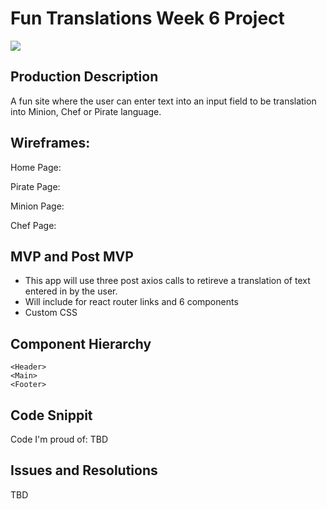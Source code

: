 # Fun Translations Week 6 Project

![](https://media.giphy.com/media/EOpZ7XsVfTN2E/giphy.gif)

## Production Description
A fun site where the user can enter text into an input field to be translation into Minion, Chef or Pirate language.

## Wireframes: 
Home Page: 

Pirate Page: 

Minion Page: 

Chef Page: 

## MVP and Post MVP
- This app will use three post axios calls to retireve a translation of text entered in by the user. 
- Will include for react router links and 6 components
- Custom CSS

## Component Hierarchy

```
<Header>
<Main>
<Footer>

```

## Code Snippit
Code I'm proud of: TBD

## Issues and Resolutions
TBD
